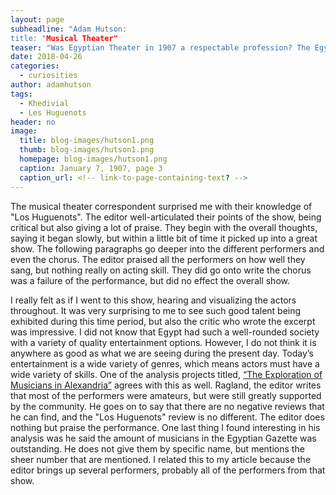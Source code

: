 ```yaml
---
layout: page
subheadline: "Adam Hutson:
title: "Musical Theater"
teaser: "Was Egyptian Theater in 1907 a respectable profession? The Egyptian Gazette dives deeper into this question."
date: 2018-04-26
categories:
  - curiosities
author: adamhutson
tags:
  - Khedivial
  - Les Huguenots
header: no
image:
  title: blog-images/hutson1.png
  thumb: blog-images/hutson1.png
  homepage: blog-images/hutson1.png
  caption: January 7, 1907, page 3
  caption_url: <!-- link-to-page-containing-text? -->
---
```

The musical theater correspondent surprised me with their knowledge of "Los Huguenots". The editor well-articulated their points of the show, being critical but also giving a lot of praise. They begin with the overall thoughts, saying it began slowly, but within a little bit of time it picked up into a great show. The following paragraphs go deeper into the different performers and even the chorus. The editor praised all the performers on how well they sang, but nothing really on acting skill. They did go onto write the chorus was a failure of the performance, but did no effect the overall show.

I really felt as if I went to this show, hearing and visualizing the actors throughout. It was very surprising to me to see such good talent being exhibited during this time period, but also the critic who wrote the excerpt was impressive. I did not know that Egypt had such a well-rounded society with a variety of quality entertainment options. However, I do not think it is anywhere as good as what we are seeing during the present day. Today’s entertainment is a wide variety of genres, which means actors must have a wide variety of skills. One of the analysis projects titled, [“The Exploration of Musicians in Alexandria”](https://dig-eg-gaz.github.io/analysis/2016/ragland-analysis) agrees with this as well. Ragland, the editor writes that most of the performers were amateurs, but were still greatly supported by the community. He goes on to say that there are no negative reviews that he can find, and the "Los Huguenots" review is no different. The editor does nothing but praise the performance. One last thing I found interesting in his analysis was he said the amount of musicians in the Egyptian Gazette was outstanding. He does not give them by specific name, but mentions the sheer number that are mentioned. I related this to my article because the editor brings up several performers, probably all of the performers from that show. 
